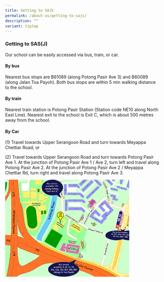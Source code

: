 ```yaml
---
title: Getting to SAJS
permalink: /about-us/getting-to-sajs/
description: ""
variant: tiptap
---
```

<h3>Getting to SAS(J)</h3>
<p>Our school can be easily accessed via bus, train, or car.</p>
<h4>By bus</h4>
<p>Nearest bus stops are B61089 (along Potong Pasir Ave 3) and B60089 (along
Jalan Toa Payoh). Both bus stops are within 5 min walking distance to the
school.</p>
<h4>By train</h4>
<p>Nearest train station is Potong Pasir Station (Station code NE10 along
North East Line). Nearest exit to the school is Exit C, which is about
500 metres away from the school.</p>
<h4>By Car</h4>
<p>(1) Travel towards Upper Serangoon Road and turn towards Meyappa Chettiar
Road; or</p>
<p>(2) Travel towards Upper Serangoon Road and turn towards Potong Pasir
Ave 1. At the junction of Potong Pasir Ave 1 / Ave 2, turn left and travel
along Potong Pasir Ave 2. At the junction of Potong Pasir Ave 2 / Meyappa
Chettiar Rd, turn right and travel along Potong Pasir Ave 3.</p>
<div class="isomer-image-wrapper">
<img style="width:80%" height="auto" width="100%" src="/images/map.png">
</div>
<p></p>